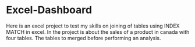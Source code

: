# Excel-Dashboard

Here is an excel project to test my skills on joining of tables using INDEX MATCH in excel. In the project is about the sales of a product in canada with four tables. The tables to merged before performing an analysis.

